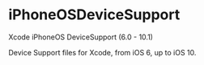 # iPhoneOSDeviceSupport
Xcode iPhoneOS DeviceSupport (6.0 - 10.1)

Device Support files for Xcode, from iOS 6, up to iOS 10.
